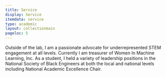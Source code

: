 ```yaml
---
title: Service
display: Service
itemdata: service
type: academic
layout: collectionmain
pageloc: 5
---
```



Outside of the lab, I am a passionate advocate for underrepresented STEM engagement at all levels. Currently I am treasurer of Women In Machine Learning, Inc. As a student, I held a variety of leadership positions in the National Society of Black Engineers at both the local and national levels including National Academic Excellence Chair.
